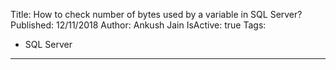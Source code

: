 Title: How to check number of bytes used by a variable in SQL Server?
Published: 12/11/2018
Author: Ankush Jain
IsActive: true
Tags:
  - SQL Server
---
